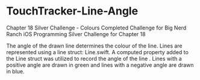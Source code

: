 # TouchTracker-Line-Angle
Chapter 18 Silver Challenge - Colours
Completed Challenge for Big Nerd Ranch iOS Programming Silver Challenge for Chapter 18

The angle of the drawn line determines the colour of the line. Lines are represented using a line struct: Line.swift. A computed property added to the Line struct was utilized to record the angle of the line .
Lines with a positive angle are drawn in green and lines with a negative angle are drawn in blue.
